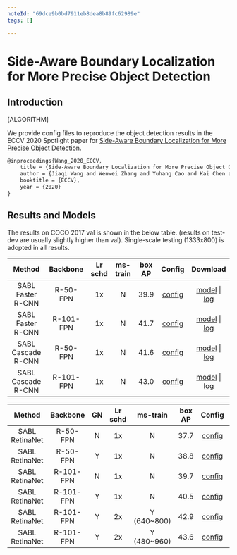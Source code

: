 ```yaml
---
noteId: "69dce9b0bd7911eb8dea8b89fc62989e"
tags: []

---
```


# Side-Aware Boundary Localization for More Precise Object Detection

## Introduction

[ALGORITHM]

We provide config files to reproduce the object detection results in the ECCV 2020 Spotlight paper for [Side-Aware Boundary Localization for More Precise Object Detection](https://arxiv.org/abs/1912.04260).

```latex
@inproceedings{Wang_2020_ECCV,
    title = {Side-Aware Boundary Localization for More Precise Object Detection},
    author = {Jiaqi Wang and Wenwei Zhang and Yuhang Cao and Kai Chen and Jiangmiao Pang and Tao Gong and Jianping Shi and Chen Change Loy and Dahua Lin},
    booktitle = {ECCV},
    year = {2020}
}
```

## Results and Models

The results on COCO 2017 val is shown in the below table. (results on test-dev are usually slightly higher than val).
Single-scale testing (1333x800) is adopted in all results.

|       Method       | Backbone  | Lr schd | ms-train | box AP |                                                       Config                                                       |                                                                                                                                   Download                                                                                                                                    |
| :----------------: | :-------: | :-----: | :------: | :----: | :----------------------------------------------------------------------------------------------------------------: | :---------------------------------------------------------------------------------------------------------------------------------------------------------------------------------------------------------------------------------------------------------------------------: |
| SABL Faster R-CNN  | R-50-FPN  |   1x    |    N     |  39.9  |  [config](https://github.com/open-mmlab/mmdetection/blob/master/configs/sabl/sabl_faster_rcnn_r50_fpn_1x_coco.py)  |    [model](http://download.openmmlab.com/mmdetection/v2.0/sabl/sabl_faster_rcnn_r50_fpn_1x_coco/sabl_faster_rcnn_r50_fpn_1x_coco-e867595b.pth) &#124; [log](http://download.openmmlab.com/mmdetection/v2.0/sabl/sabl_faster_rcnn_r50_fpn_1x_coco/20200830_130324.log.json)    |
| SABL Faster R-CNN  | R-101-FPN |   1x    |    N     |  41.7  | [config](https://github.com/open-mmlab/mmdetection/blob/master/configs/sabl/sabl_faster_rcnn_r101_fpn_1x_coco.py)  |  [model](http://download.openmmlab.com/mmdetection/v2.0/sabl/sabl_faster_rcnn_r101_fpn_1x_coco/sabl_faster_rcnn_r101_fpn_1x_coco-f804c6c1.pth) &#124; [log](http://download.openmmlab.com/mmdetection/v2.0/sabl/sabl_faster_rcnn_r101_fpn_1x_coco/20200830_183949.log.json)   |
| SABL Cascade R-CNN | R-50-FPN  |   1x    |    N     |  41.6  | [config](https://github.com/open-mmlab/mmdetection/blob/master/configs/sabl/sabl_cascade_rcnn_r50_fpn_1x_coco.py)  |  [model](http://download.openmmlab.com/mmdetection/v2.0/sabl/sabl_cascade_rcnn_r50_fpn_1x_coco/sabl_cascade_rcnn_r50_fpn_1x_coco-e1748e5e.pth) &#124; [log](http://download.openmmlab.com/mmdetection/v2.0/sabl/sabl_cascade_rcnn_r50_fpn_1x_coco/20200831_033726.log.json)   |
| SABL Cascade R-CNN | R-101-FPN |   1x    |    N     |  43.0  | [config](https://github.com/open-mmlab/mmdetection/blob/master/configs/sabl/sabl_cascade_rcnn_r101_fpn_1x_coco.py) | [model](http://download.openmmlab.com/mmdetection/v2.0/sabl/sabl_cascade_rcnn_r101_fpn_1x_coco/sabl_cascade_rcnn_r101_fpn_1x_coco-2b83e87c.pth) &#124; [log](http://download.openmmlab.com/mmdetection/v2.0/sabl/sabl_cascade_rcnn_r101_fpn_1x_coco/20200831_141745.log.json) |

|     Method     | Backbone  |  GN   | Lr schd |  ms-train   | box AP |                                                            Config                                                             |                                                                                                                                                    Download                                                                                                                                                    |
| :------------: | :-------: | :---: | :-----: | :---------: | :----: | :---------------------------------------------------------------------------------------------------------------------------: | :------------------------------------------------------------------------------------------------------------------------------------------------------------------------------------------------------------------------------------------------------------------------------------------------------------: |
| SABL RetinaNet | R-50-FPN  |   N   |   1x    |      N      |  37.7  |        [config](https://github.com/open-mmlab/mmdetection/blob/master/configs/sabl/sabl_retinanet_r50_fpn_1x_coco.py)         |                       [model](http://download.openmmlab.com/mmdetection/v2.0/sabl/sabl_retinanet_r50_fpn_1x_coco/sabl_retinanet_r50_fpn_1x_coco-6c54fd4f.pth) &#124; [log](http://download.openmmlab.com/mmdetection/v2.0/sabl/sabl_retinanet_r50_fpn_1x_coco/20200830_053451.log.json)                        |
| SABL RetinaNet | R-50-FPN  |   Y   |   1x    |      N      |  38.8  |       [config](https://github.com/open-mmlab/mmdetection/blob/master/configs/sabl/sabl_retinanet_r50_fpn_gn_1x_coco.py)       |                   [model](http://download.openmmlab.com/mmdetection/v2.0/sabl/sabl_retinanet_r50_fpn_gn_1x_coco/sabl_retinanet_r50_fpn_gn_1x_coco-e16dfcf1.pth) &#124; [log](http://download.openmmlab.com/mmdetection/v2.0/sabl/sabl_retinanet_r50_fpn_gn_1x_coco/20200831_141955.log.json)                   |
| SABL RetinaNet | R-101-FPN |   N   |   1x    |      N      |  39.7  |        [config](https://github.com/open-mmlab/mmdetection/blob/master/configs/sabl/sabl_retinanet_r101_fpn_1x_coco.py)        |                      [model](http://download.openmmlab.com/mmdetection/v2.0/sabl/sabl_retinanet_r101_fpn_1x_coco/sabl_retinanet_r101_fpn_1x_coco-42026904.pth) &#124; [log](http://download.openmmlab.com/mmdetection/v2.0/sabl/sabl_retinanet_r101_fpn_1x_coco/20200831_034256.log.json)                      |
| SABL RetinaNet | R-101-FPN |   Y   |   1x    |      N      |  40.5  |      [config](https://github.com/open-mmlab/mmdetection/blob/master/configs/sabl/sabl_retinanet_r101_fpn_gn_1x_coco.py)       |                 [model](http://download.openmmlab.com/mmdetection/v2.0/sabl/sabl_retinanet_r101_fpn_gn_1x_coco/sabl_retinanet_r101_fpn_gn_1x_coco-40a893e8.pth) &#124; [log](http://download.openmmlab.com/mmdetection/v2.0/sabl/sabl_retinanet_r101_fpn_gn_1x_coco/20200830_201422.log.json)                  |
| SABL RetinaNet | R-101-FPN |   Y   |   2x    | Y (640~800) |  42.9  | [config](https://github.com/open-mmlab/mmdetection/blob/master/configs/sabl/sabl_retinanet_r101_fpn_gn_2x_ms_640_800_coco.py) | [model](http://download.openmmlab.com/mmdetection/v2.0/sabl/sabl_retinanet_r101_fpn_gn_2x_ms_640_800_coco/sabl_retinanet_r101_fpn_gn_2x_ms_640_800_coco-1e63382c.pth) &#124; [log](http://download.openmmlab.com/mmdetection/v2.0/sabl/sabl_retinanet_r101_fpn_gn_2x_ms_640_800_coco/20200830_144807.log.json) |
| SABL RetinaNet | R-101-FPN |   Y   |   2x    | Y (480~960) |  43.6  | [config](https://github.com/open-mmlab/mmdetection/blob/master/configs/sabl/sabl_retinanet_r101_fpn_gn_2x_ms_480_960_coco.py) | [model](http://download.openmmlab.com/mmdetection/v2.0/sabl/sabl_retinanet_r101_fpn_gn_2x_ms_480_960_coco/sabl_retinanet_r101_fpn_gn_2x_ms_480_960_coco-5342f857.pth) &#124; [log](http://download.openmmlab.com/mmdetection/v2.0/sabl/sabl_retinanet_r101_fpn_gn_2x_ms_480_960_coco/20200830_164537.log.json) |
